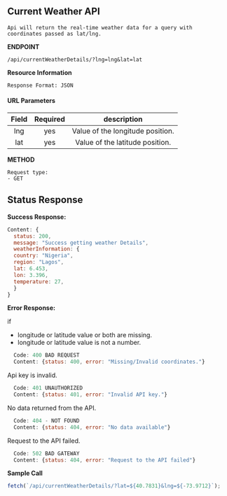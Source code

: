 ## Current Weather API

```
Api will return the real-time weather data for a query with coordinates passed as lat/lng.
```

**ENDPOINT**

```
/api/currentWeatherDetails/?lng=lng&lat=lat
```

**Resource Information**

```
Response Format: JSON
```

#### URL Parameters

| Field | Required |           description            |
| :---: | :------: | :------------------------------: |
|  lng  |   yes    | Value of the longitude position. |
|  lat  |   yes    | Value of the latitude position.  |

**METHOD**

```
Request type:
- GET
```

## Status Response

**Success Response:**

```javascript
Content: {
  status: 200,
  message: "Success getting weather Details",
  weatherInformation: {
  country: "Nigeria",
  region: "Lagos",
  lat: 6.453,
  lon: 3.396,
  temperature: 27,
  }
}

```

**Error Response:**

if

- longitude or latitude value or both are missing.
- longitude or latitude value is not a number.

```javascript
  Code: 400 BAD REQUEST
  Content: {status: 400, error: "Missing/Invalid coordinates."}
```

Api key is invalid.

```javascript
  Code: 401 UNAUTHORIZED
  Content: {status: 401, error: "Invalid API key."}
```

No data returned from the API.

```javascript
  Code: 404 - NOT FOUND
  Content: {status: 404, error: "No data available"}
```

Request to the API failed.

```javascript
  Code: 502 BAD GATEWAY
  Content: {status: 404, error: "Request to the API failed"}
```

**Sample Call**

```javascript
fetch(`/api/currentWeatherDetails/?lat=${40.7831}&lng=${-73.9712}`);
```

